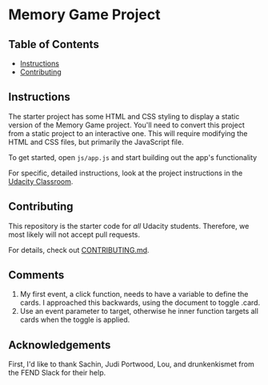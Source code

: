 # Memory Game Project

## Table of Contents

* [Instructions](#instructions)
* [Contributing](#contributing)

## Instructions

The starter project has some HTML and CSS styling to display a static version of the Memory Game project. You'll need to convert this project from a static project to an interactive one. This will require modifying the HTML and CSS files, but primarily the JavaScript file.

To get started, open `js/app.js` and start building out the app's functionality

For specific, detailed instructions, look at the project instructions in the [Udacity Classroom](https://classroom.udacity.com/me).

## Contributing

This repository is the starter code for _all_ Udacity students. Therefore, we most likely will not accept pull requests.

For details, check out [CONTRIBUTING.md](CONTRIBUTING.md).



## Comments
1. My first event, a click function, needs to have a variable to define the cards. I approached this backwards, using the document to toggle .card.
2. Use an event parameter to target, otherwise he inner function targets all cards when the toggle is applied.

## Acknowledgements
First, I'd like to thank Sachin, Judi Portwood, Lou, and drunkenkismet from the FEND Slack for their help.